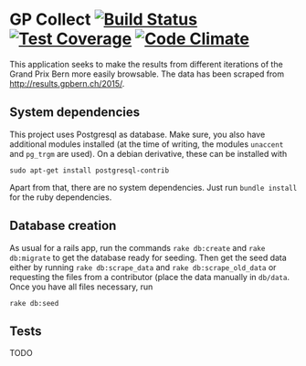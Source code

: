 # GP Collect [![Build Status](https://travis-ci.org/panmari/gpCollect.svg?branch=master)](https://travis-ci.org/panmari/gpCollect) [![Test Coverage](https://codeclimate.com/github/panmari/gpCollect/badges/coverage.svg)](https://codeclimate.com/github/panmari/gpCollect) [![Code Climate](https://codeclimate.com/github/panmari/gpCollect/badges/gpa.svg)](https://codeclimate.com/github/panmari/gpCollect)

This application seeks to make the results from different iterations of the Grand Prix Bern more easily browsable.
The data has been scraped from http://results.gpbern.ch/2015/.

## System dependencies

This project uses Postgresql as database. Make sure, you also have additional modules installed
(at the time of writing, the modules `unaccent` and `pg_trgm` are used). On a debian derivative, these can be installed
with

    sudo apt-get install postgresql-contrib

Apart from that, there are no system dependencies. Just run `bundle install` for the ruby dependencies.

## Database creation

As usual for a rails app, run the commands `rake db:create` and `rake db:migrate` to get the database ready for seeding.
Then get the
seed data either by running `rake db:scrape_data` and `rake db:scrape_old_data` or requesting the files from a
contributor (place the data manually in `db/data`. Once you have all files necessary, run

    rake db:seed

## Tests

TODO
